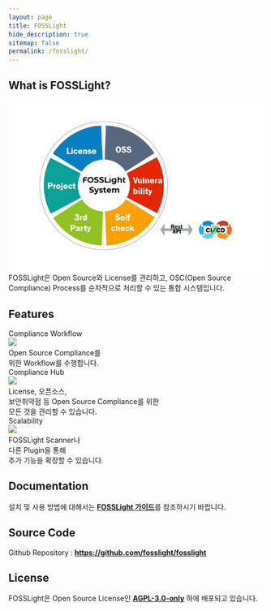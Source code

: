 ```yaml
---
layout: page
title: FOSSLight
hide_description: true
sitemap: false
permalink: /fosslight/
---
```


## What is FOSSLight?

<img src="../assets/img/fosslight_system.jpg" alt="FOSSLight System"><br>
FOSSLight은 Open Source와 License를 관리하고, OSC(Open Source Compliance) Process를 순차적으로 처리할 수 있는 통합 시스템입니다.

## Features

<div class="flex-container">
  <div class="flex-contents">
    <div>
      <div id="feature_title">
        Compliance Workflow
      </div>
      <div id="feature_img">
        <img src="https://img.icons8.com/pastel-glyph/50/000000/workflow-cycle--v1.png"/>
      </div>
      <div id="feature_content">
        Open Source Compliance를<br>위한 Workflow를 수행합니다.
      </div>
    </div>
  </div>

  <div class="flex-contents">
    <div>
      <div id="feature_title">
        Compliance Hub
      </div>
      <div id="feature_img">
        <img src="https://img.icons8.com/wired/64/000000/hub.png"/>
      </div>
      <div id="feature_content">
        License, 오픈소스,<br>보안취약점 등 Open Source Compliance를 위한<br>모든 것을 관리할 수 있습니다.
      </div>
    </div>
  </div>

  <div class="flex-contents">
    <div>
      <div id="feature_title">
        Scalability
      </div>
      <div id="feature_img">
        <img src="https://img.icons8.com/wired/64/000000/plugin.png"/>
      </div>
      <div id="feature_content">
        FOSSLight Scanner나<br>다른 Plugin을 통해<br>추가 기능을 확장할 수 있습니다.
      </div>
    </div>
  </div>
</div>

## Documentation

설치 및 사용 방법에 대해서는 <a href="https://fosslight.github.io/fosslight-guide/"><b>FOSSLight 가이드</b></a>를 참조하시기 바랍니다.

## Source Code

Github Repository : <a href="https://github.com/fosslight/fosslight"><b>https://github.com/fosslight/fosslight</b></a>

## License

FOSSLight은 Open Source License인 <a href="https://github.com/fosslight/fosslight_system/blob/main/LICENSE"><b>AGPL-3.0-only</b></a> 하에 배포되고 있습니다.
